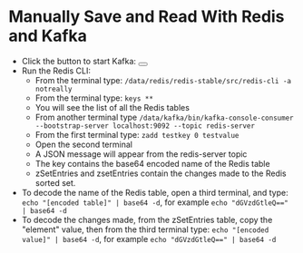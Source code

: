 # Manually Save and Read With Redis and Kafka

- Click the button to start Kafka: <button id="ulab-button-341c8451" class="ulab-btn--primary"></button>
- Run the Redis CLI:
     - From the terminal type: ```/data/redis/redis-stable/src/redis-cli -a notreally```
     - From the terminal type: ```keys **```
     - You will see the list of all the Redis tables
     - From another terminal type ```/data/kafka/bin/kafka-console-consumer --bootstrap-server localhost:9092 --topic redis-server```
     - From the first terminal type: ```zadd testkey 0 testvalue```
     - Open the second terminal
     - A JSON message will appear from the redis-server topic
     - The key contains the base64 encoded name of the Redis table
     - zSetEntries and zsetEntries contain the changes made to the Redis sorted set. 
- To decode the name of the Redis table, open a third terminal, and type: ```echo "[encoded table]" | base64 -d```, for example ```echo "dGVzdGtleQ==" | base64 -d```
- To decode the changes made, from the zSetEntries table, copy the "element" value, then from the third terminal type: ```echo "[encoded value]" | base64 -d```, for example ```echo "dGVzdGtleQ==" | base64 -d```

